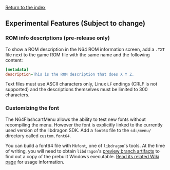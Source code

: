 [Return to the index](./00_index.md)
## Experimental Features (Subject to change)

### ROM info descriptions (pre-release only)
To show a ROM description in the N64 ROM information screen, add a `.TXT` file next to the game ROM file with the same name and the following content:
```ini
[metadata]
description=This is the ROM description that does X Y Z.
```
Text files must use ASCII characters only, Linux `LF` endings (CRLF is not supported) and the descriptions themselves must be limited to 300 characters.

### Customizing the font
The N64FlashcartMenu allows the ability to test new fonts without recompiling the menu. However the font is explicitly linked to the currently used version of the libdragon SDK. 
Add a `font64` file to the `sd:/menu/` directory called `custom.font64`.

<!-- Would be best if we can just link to an actual copy of Mkfont executable file and not expect people to compile libdragon -->
You can build a font64 file with `Mkfont`, one of `libdragon`'s tools. At the time of writing, you will need to obtain `libdragon`'s [preview branch artifacts](https://github.com/DragonMinded/libdragon/actions/workflows/build-tool-windows.yml) to find out a copy of the prebuilt Windows executable. [Read its related Wiki page](https://github.com/DragonMinded/libdragon/wiki/Mkfont) for usage information.

